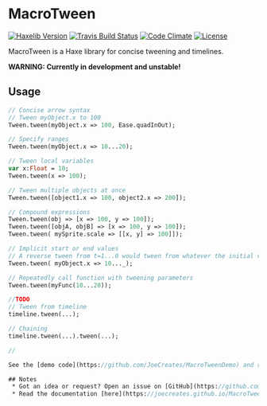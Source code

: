 # MacroTween

[![Haxelib Version](https://img.shields.io/github/tag/JoeCreates/MacroTween.svg?style=flat-square&label=haxelib)](http://lib.haxe.org/p/MacroTween)
[![Travis Build Status](https://img.shields.io/travis/JoeCreates/MacroTween.svg?style=flat-square)](https://travis-ci.org/JoeCreates/MacroTween)
[![Code Climate](https://img.shields.io/codeclimate/issues/github/JoeCreates/MacroTween.svg?style=flat-square)](https://codeclimate.com/github/JoeCreates/MacroTween/issues)
[![License](https://img.shields.io/badge/License-BSD%203--Clause-blue.svg)](https://github.com/JoeCreates/MacroTween/blob/master/LICENSE)

MacroTween is a Haxe library for concise tweening and timelines.

**WARNING: Currently in development and unstable!**

## Usage

```haxe
// Concise arrow syntax
// Tween myObject.x to 100
Tween.tween(myObject.x => 100, Ease.quadInOut);

// Specify ranges
Tween.tween(myObject.x => 10...20);

// Tween local variables
var x:Float = 10;
Tween.tween(x => 100);

// Tween multiple objects at once
Tween.tween([object1.x => 100, object2.x => 200]);

// Compound expressions
Tween.tween(obj => [x => 100, y => 100]);
Tween.tween([objA, objB] => [x => 100, y => 100]);
Tween.tween( mySprite.scale => [[x, y] => 100]]);

// Implicit start or end values
// A reverse tween from t=1...0 would tween from whatever the initial value is to 10
Tween.tween( myObject.x => 10..._);

// Repeatedly call function with tweening parameters
Tween.tween(myFunc(10...20));

//TODO
// Tween from timeline
timeline.tween(...);

// Chaining
timeline.tween(...).tween(...);

// 

See the [demo code](https://github.com/JoeCreates/MacroTweenDemo) and run it in your [browser](https://joecreates.github.io/MacroTweenDemo/index.html). Also see examples in the [unit tests](https://github.com/JoeCreates/MacroTween/blob/master/unit/tests/TestReadmeExamples.hx).

## Notes
 * Got an idea or request? Open an issue on [GitHub](https://github.com/JoeCreates/MacroTween) or contact [Joe](https://twitter.com/JoeCreates) and [Sam](https://twitter.com/Sam_Twidale).
 * Read the documentation [here](https://joecreates.github.io/MacroTween/macrotween/index.html).
